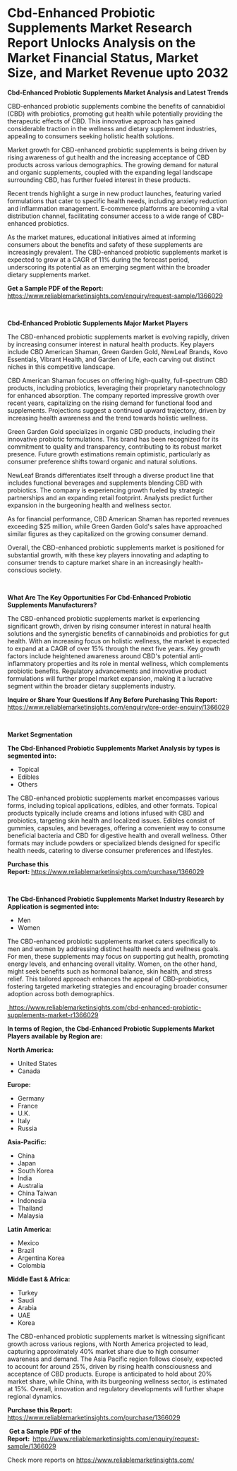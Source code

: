 <p><h1>Cbd-Enhanced Probiotic Supplements Market Research Report Unlocks Analysis on the Market Financial Status, Market Size, and Market Revenue upto 2032</h1></p><p><strong>Cbd-Enhanced Probiotic Supplements Market Analysis and Latest Trends</strong></p>
<p><p>CBD-enhanced probiotic supplements combine the benefits of cannabidiol (CBD) with probiotics, promoting gut health while potentially providing the therapeutic effects of CBD. This innovative approach has gained considerable traction in the wellness and dietary supplement industries, appealing to consumers seeking holistic health solutions. </p><p>Market growth for CBD-enhanced probiotic supplements is being driven by rising awareness of gut health and the increasing acceptance of CBD products across various demographics. The growing demand for natural and organic supplements, coupled with the expanding legal landscape surrounding CBD, has further fueled interest in these products. </p><p>Recent trends highlight a surge in new product launches, featuring varied formulations that cater to specific health needs, including anxiety reduction and inflammation management. E-commerce platforms are becoming a vital distribution channel, facilitating consumer access to a wide range of CBD-enhanced probiotics. </p><p>As the market matures, educational initiatives aimed at informing consumers about the benefits and safety of these supplements are increasingly prevalent. The CBD-enhanced probiotic supplements market is expected to grow at a CAGR of 11% during the forecast period, underscoring its potential as an emerging segment within the broader dietary supplements market.</p></p>
<p><strong>Get a Sample PDF of the Report:&nbsp;</strong> <a href="https://www.reliablemarketinsights.com/enquiry/request-sample/1366029?utm_campaign=3211&utm_medium=2&utm_source=Github&utm_content=ia&utm_term=22032025&utm_id=cbd-enhanced-probiotic-supplements">https://www.reliablemarketinsights.com/enquiry/request-sample/1366029</a></p>
<p>&nbsp;</p>
<p><strong>Cbd-Enhanced Probiotic Supplements Major Market Players</strong></p>
<p><p>The CBD-enhanced probiotic supplements market is evolving rapidly, driven by increasing consumer interest in natural health products. Key players include CBD American Shaman, Green Garden Gold, NewLeaf Brands, Kovo Essentials, Vibrant Health, and Garden of Life, each carving out distinct niches in this competitive landscape.</p><p>CBD American Shaman focuses on offering high-quality, full-spectrum CBD products, including probiotics, leveraging their proprietary nanotechnology for enhanced absorption. The company reported impressive growth over recent years, capitalizing on the rising demand for functional food and supplements. Projections suggest a continued upward trajectory, driven by increasing health awareness and the trend towards holistic wellness.</p><p>Green Garden Gold specializes in organic CBD products, including their innovative probiotic formulations. This brand has been recognized for its commitment to quality and transparency, contributing to its robust market presence. Future growth estimations remain optimistic, particularly as consumer preference shifts toward organic and natural solutions.</p><p>NewLeaf Brands differentiates itself through a diverse product line that includes functional beverages and supplements blending CBD with probiotics. The company is experiencing growth fueled by strategic partnerships and an expanding retail footprint. Analysts predict further expansion in the burgeoning health and wellness sector.</p><p>As for financial performance, CBD American Shaman has reported revenues exceeding $25 million, while Green Garden Gold's sales have approached similar figures as they capitalized on the growing consumer demand. </p><p>Overall, the CBD-enhanced probiotic supplements market is positioned for substantial growth, with these key players innovating and adapting to consumer trends to capture market share in an increasingly health-conscious society.</p></p>
<p>&nbsp;</p>
<p><strong>What Are The Key Opportunities For Cbd-Enhanced Probiotic Supplements Manufacturers?</strong></p>
<p><p>The CBD-enhanced probiotic supplements market is experiencing significant growth, driven by rising consumer interest in natural health solutions and the synergistic benefits of cannabinoids and probiotics for gut health. With an increasing focus on holistic wellness, the market is expected to expand at a CAGR of over 15% through the next five years. Key growth factors include heightened awareness around CBD's potential anti-inflammatory properties and its role in mental wellness, which complements probiotic benefits. Regulatory advancements and innovative product formulations will further propel market expansion, making it a lucrative segment within the broader dietary supplements industry.</p></p>
<p><strong>Inquire or Share Your Questions If Any Before Purchasing This Report:</strong> <a href="https://www.reliablemarketinsights.com/enquiry/pre-order-enquiry/1366029?utm_campaign=3211&utm_medium=2&utm_source=Github&utm_content=ia&utm_term=22032025&utm_id=cbd-enhanced-probiotic-supplements">https://www.reliablemarketinsights.com/enquiry/pre-order-enquiry/1366029</a></p>
<p>&nbsp;</p>
<p><strong>Market Segmentation</strong></p>
<p><strong>The Cbd-Enhanced Probiotic Supplements Market Analysis by types is segmented into:</strong></p>
<p><ul><li>Topical</li><li>Edibles</li><li>Others</li></ul></p>
<p><p>The CBD-enhanced probiotic supplements market encompasses various forms, including topical applications, edibles, and other formats. Topical products typically include creams and lotions infused with CBD and probiotics, targeting skin health and localized issues. Edibles consist of gummies, capsules, and beverages, offering a convenient way to consume beneficial bacteria and CBD for digestive health and overall wellness. Other formats may include powders or specialized blends designed for specific health needs, catering to diverse consumer preferences and lifestyles.</p></p>
<p><strong>Purchase this Report:&nbsp;</strong><a href="https://www.reliablemarketinsights.com/purchase/1366029?utm_campaign=3211&utm_medium=2&utm_source=Github&utm_content=ia&utm_term=22032025&utm_id=cbd-enhanced-probiotic-supplements">https://www.reliablemarketinsights.com/purchase/1366029</a></p>
<p>&nbsp;</p>
<p><strong>The Cbd-Enhanced Probiotic Supplements Market Industry Research by Application is segmented into:</strong></p>
<p><ul><li>Men</li><li>Women</li></ul></p>
<p><p>The CBD-enhanced probiotic supplements market caters specifically to men and women by addressing distinct health needs and wellness goals. For men, these supplements may focus on supporting gut health, promoting energy levels, and enhancing overall vitality. Women, on the other hand, might seek benefits such as hormonal balance, skin health, and stress relief. This tailored approach enhances the appeal of CBD-probiotics, fostering targeted marketing strategies and encouraging broader consumer adoption across both demographics.</p></p>
<p><a href="https://www.reliablemarketinsights.com/cbd-enhanced-probiotic-supplements-market-r1366029?utm_campaign=3211&utm_medium=2&utm_source=Github&utm_content=ia&utm_term=22032025&utm_id=cbd-enhanced-probiotic-supplements">&nbsp;https://www.reliablemarketinsights.com/cbd-enhanced-probiotic-supplements-market-r1366029</a></p>
<p><strong>In terms of Region, the Cbd-Enhanced Probiotic Supplements Market Players available by Region are:</strong></p>
<p>
    <p> <strong> North America: </strong>
        <ul>
            <li>United States</li>
            <li>Canada</li>
        </ul>
        </p> 
    <p> <strong> Europe: </strong>
        <ul>
            <li>Germany</li>
            <li>France</li>
            <li>U.K.</li>
            <li>Italy</li>
            <li>Russia</li>
        </ul>
        </p> 
    <p> <strong> Asia-Pacific: </strong>
        <ul>
            <li>China</li>
            <li>Japan</li>
            <li>South Korea</li>
            <li>India</li>
            <li>Australia</li>
            <li>China Taiwan</li>
            <li>Indonesia</li>
            <li>Thailand</li>
            <li>Malaysia</li>
        </ul>
        </p> 
    <p> <strong> Latin America: </strong>
        <ul>
            <li>Mexico</li>
            <li>Brazil</li>
            <li>Argentina Korea</li>
            <li>Colombia</li>
        </ul>
        </p> 
    <p> <strong> Middle East & Africa: </strong>
        <ul>
            <li>Turkey</li>
            <li>Saudi</li>
            <li>Arabia</li>
            <li>UAE</li>
            <li>Korea</li>
        </ul>
    </p>
    </p>
<p><p>The CBD-enhanced probiotic supplements market is witnessing significant growth across various regions, with North America projected to lead, capturing approximately 40% market share due to high consumer awareness and demand. The Asia Pacific region follows closely, expected to account for around 25%, driven by rising health consciousness and acceptance of CBD products. Europe is anticipated to hold about 20% market share, while China, with its burgeoning wellness sector, is estimated at 15%. Overall, innovation and regulatory developments will further shape regional dynamics.</p></p>
<p><strong>Purchase this Report: </strong><a href="https://www.reliablemarketinsights.com/purchase/1366029?utm_campaign=3211&utm_medium=2&utm_source=Github&utm_content=ia&utm_term=22032025&utm_id=cbd-enhanced-probiotic-supplements">https://www.reliablemarketinsights.com/purchase/1366029</a></p>
<p>&nbsp;<strong>Get a Sample PDF of the Report:&nbsp;&nbsp;</strong><a href="https://www.reliablemarketinsights.com/enquiry/request-sample/1366029?utm_campaign=3211&utm_medium=2&utm_source=Github&utm_content=ia&utm_term=22032025&utm_id=cbd-enhanced-probiotic-supplements">https://www.reliablemarketinsights.com/enquiry/request-sample/1366029</a></p>
<p><strong></strong></p>
<p>Check more reports on <a href="https://www.reliablemarketinsights.com/?utm_campaign=3211&utm_medium=2&utm_source=Github&utm_content=ia&utm_term=22032025&utm_id=cbd-enhanced-probiotic-supplements">https://www.reliablemarketinsights.com/</a></p>